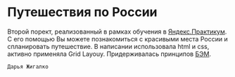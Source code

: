 # Путешествия по России #

Второй порект, реализованный в рамках обучения в [Яндекс.Практикум](https://practicum.yandex.ru/profile/web/). С его помощью Вы можете познакомиться с красивыми места России и спланировать путешествие.
В написании использовала html и css, активно применяла Grid Layouy.
Придерживалась принципов [БЭМ](https://ru.bem.info/).
    
    
    Дарья Жигалко